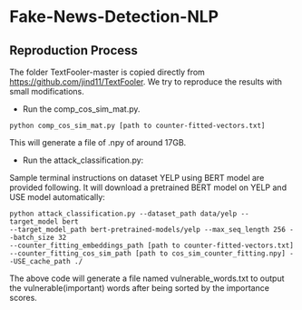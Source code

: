# Fake-News-Detection-NLP

## Reproduction Process

The folder TextFooler-master is copied directly from https://github.com/jind11/TextFooler. We try to reproduce the results with small modifications.

* Run the comp_cos_sim_mat.py.

```
python comp_cos_sim_mat.py [path to counter-fitted-vectors.txt]
```
This will generate a file of .npy of around 17GB.

* Run the attack_classification.py:

Sample terminal instructions on dataset YELP using BERT model are provided following. It will download a pretrained BERT model on YELP and USE model automatically:

```
python attack_classification.py --dataset_path data/yelp --target_model bert 
--target_model_path bert-pretrained-models/yelp --max_seq_length 256 --batch_size 32 
--counter_fitting_embeddings_path [path to counter-fitted-vectors.txt] 
--counter_fitting_cos_sim_path [path to cos_sim_counter_fitting.npy] --USE_cache_path ./
```

The above code will generate a file named vulnerable_words.txt to output the vulnerable(important) words after being sorted by the importance scores.
